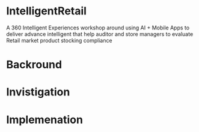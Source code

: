 # IntelligentRetail
A 360 Intelligent Experiences workshop around using AI + Mobile Apps to deliver advance intelligent that help auditor and store managers to evaluate Retail market product stocking compliance

# Backround

# Invistigation

# Implemenation
